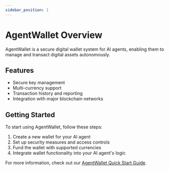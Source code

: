 ```yaml
---
sidebar_position: 1
---
```


# AgentWallet Overview

AgentWallet is a secure digital wallet system for AI agents, enabling them to manage and transact digital assets autonomously.

## Features

- Secure key management
- Multi-currency support
- Transaction history and reporting
- Integration with major blockchain networks

## Getting Started

To start using AgentWallet, follow these steps:

1. Create a new wallet for your AI agent
2. Set up security measures and access controls
3. Fund the wallet with supported currencies
4. Integrate wallet functionality into your AI agent's logic

For more information, check out our [AgentWallet Quick Start Guide](./quickstart).